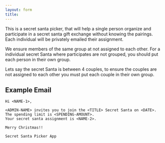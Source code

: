 ```yaml
---
layout: form
title:
---
```


This is a secret santa picker, that will help a single person organize and participate in a secret santa gift exchange without knowing the pairings. Each individual will be privately emailed their assignment.

We ensure members of the same group at not assigned to each other. For a individual secret Santa where participates are not grouped, you should put each person in their own group. 

Lets say the secret Santa is between 4 couples, to ensure the couples are not assigned to each other you must put each couple in their own group.

## Example Email
```
Hi <NAME-1>,

<ADMIN-NAME> invites you to join the <TITLE> Secret Santa on <DATE>. The spending limit is <SPENDING-AMOUNT>.
Your secret santa assignment is <NAME-2>.

Merry Christmas!!

Secret Santa Picker App
```